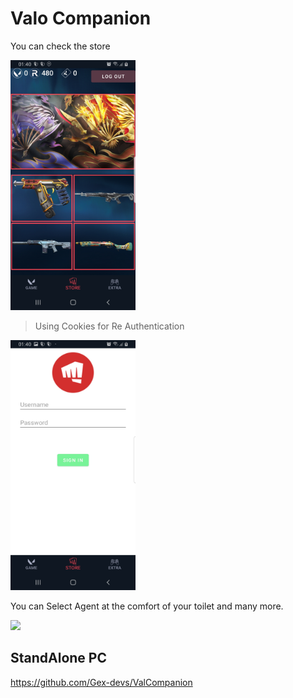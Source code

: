 # Valo Companion

You can check the store

<img src="store screenshot.jpg" alt="Image Here" width="200" height="400"/> 

> Using Cookies for Re Authentication 
<img src="sign in.jpg" alt="Image Here" width="200" height="400"/>

You can Select Agent at the comfort of your toilet and many more.

![](mobile_val.gif)

## StandAlone PC 
https://github.com/Gex-devs/ValCompanion
